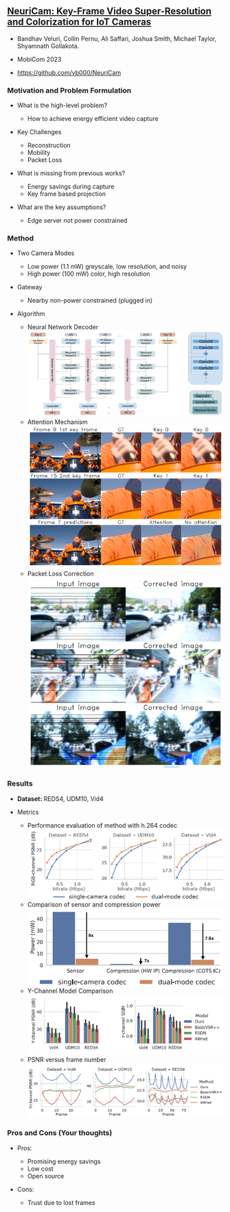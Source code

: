 ## [NeuriCam: Key-Frame Video Super-Resolution and Colorization for IoT Cameras](https://arxiv.org/abs/2207.12496)

* Bandhav Veluri, Collin Pernu, Ali Saffari, Joshua Smith, Michael Taylor, Shyamnath Gollakota.

* MobiCom 2023 

* https://github.com/vb000/NeuriCam

### Motivation and Problem Formulation

* What is the high-level problem?
  * How to achieve energy efficient video capture

* Key Challenges
  * Reconstruction
  * Mobility
  * Packet Loss

* What is missing from previous works?
  * Energy savings during capture
  * Key frame based projection

* What are the key assumptions? 
  * Edge server not power constrained

### Method

* Two Camera Modes 
  * Low power (1.1 mW) greyscale, low resolution, and noisy
  * High power (100 mW) color, high resolution
    
* Gateway
  * Nearby non-power constrained (plugged in)
    
* Algorithm
  * Neural Network Decoder<br />
    ![Neural Network Decoder](./NND.png)
  * Attention Mechanism<br />
    ![Attention Mechanism](./AM.png)
  * Packet Loss Correction<br />
    ![Packet Loss Correction](./PLC.png)

### Results

* **Dataset:** REDS4, UDM10, Vid4
  
* Metrics
  * Performance evaluation of method with h.264 codec<br />
    ![Single vs Dual Mode Codec](./codec_comparison.png)
  * Comparison of sensor and compression power<br />
    ![Sensor and Compression Power Comparison](./power_metrics.png)
  * Y-Channel Model Comparison<br />
    ![Y-Channel Model Comparison](./YComparison.png)
  * PSNR versus frame number<br />
    ![PSNR versus frame number](./PSNR.png)

### Pros and Cons (Your thoughts)

* Pros: 
  * Promising energy savings
  * Low cost
  * Open source

* Cons: 
  * Trust due to lost frames
